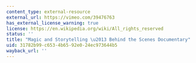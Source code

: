 ```yaml
---
content_type: external-resource
external_url: https://vimeo.com/39476763
has_external_license_warning: true
license: https://en.wikipedia.org/wiki/All_rights_reserved
status: ''
title: "Magic and Storytelling \u2013 Behind the Scenes Documentary"
uid: 31782b99-c653-4b65-92e0-24ec973644b5
wayback_url: ''
---
```


